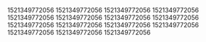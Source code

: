 1521349772056
1521349772056
1521349772056
1521349772056
1521349772056
1521349772056
1521349772056
1521349772056
1521349772056
1521349772056
1521349772056
1521349772056
1521349772056
1521349772056
1521349772056